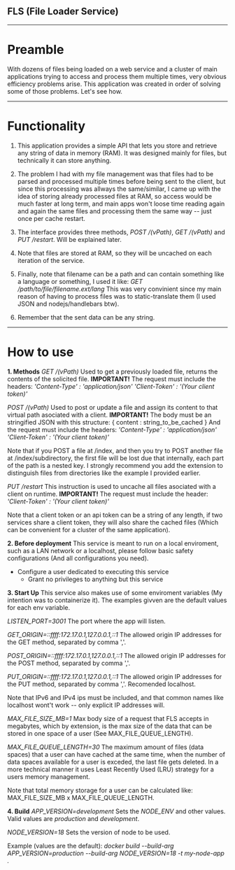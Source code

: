 ## FLS (File Loader Service)
---
# Preamble
With dozens of files being loaded on a web service and a cluster of main applications trying to access and process them multiple times, very obvious efficiency problems arise. 
This application was created in order of solving some of those problems.
Let's see how.

---
# Functionality
1. This application provides a simple API that lets you store and retrieve any string of data in memory (RAM). It was designed mainly for files, but technically it can store anything.

2. The problem I had with my file management was that files had to be parsed and processed multiple times before being sent to the client, but since this processing was allways the same/similar, I came up with the idea of storing already processed files at RAM, so access would be much faster at long term, and main apps won't loose time reading again and again the same files and processing them the same way -- just once per cache restart.

3. The interface provides three methods, *POST /(vPath)*, *GET /(vPath)* and *PUT /restart*. Will be explained later.

4. Note that files are stored at RAM, so they will be uncached on each iteration of the service. 

5. Finally, note that filename can be a path and can contain something like a language or something, I used it like: 
*GET /path/to/file/filename.ext/lang*
This was very convinient since my main reason of having to process files was to static-translate them (I used JSON and nodejs/handlebars btw).

6. Remember that the sent data can be any string.

---
# How to use
**1. Methods**
*GET /(vPath)*
Used to get a previously loaded file, returns the contents of the solicited file.
**IMPORTANT!** 
The request must include the headers:
*'Content-Type' : 'application/json'*
*'Client-Token' : '(Your client token)'*

*POST /(vPath)*
Used to post or update a file and assign its content to that virtual path asociated with a client.
**IMPORTANT!** 
The body must be an stringified JSON with this structure:
{
    content : string_to_be_cached
}
And the request must include the headers:
*'Content-Type' : 'application/json'*
*'Client-Token' : '(Your client token)'*

Note that if you POST a file at /index, and then you try to POST another file at /index/subdirectory, the first file will be lost due that internally, each part of the path is a nested key. 
I strongly recommend you add the extension to distinguish files from directories like the example I provided earlier.

*PUT /restart*
This instruction is used to uncache all files asociated with a client on runtime.
**IMPORTANT!** 
The request must include the header:
*'Client-Token' : '(Your client token)'*

Note that a client token or an api token can be a string of any length, if two services share a client token, they will also share the cached files (Which can be convenient for a cluster of the same application).

**2. Before deployment**
This service is meant to run on a local enviroment, such as a LAN network or a localhost, please follow basic safety configurations (And all configurations you need).
- Configure a user dedicated to executing this service
    - Grant no privileges to anything but this service

**3. Start Up**
This service also makes use of some enviroment variables (My intention was to containerize it).
The examples givven are the default values for each env variable.

*LISTEN_PORT=3001*
The port where the app will listen.

*GET_ORIGIN=::ffff:172.17.0.1,127.0.0.1,::1*
The allowed origin IP addresses for the GET method, separated by comma ','.

*POST_ORIGIN=::ffff:172.17.0.1,127.0.0.1,::1*
The allowed origin IP addresses for the POST method, separated by comma ','.

*PUT_ORIGIN=::ffff:172.17.0.1,127.0.0.1,::1*
The allowed origin IP addresses for the PUT method, separated by comma ','.
Recomended localhost.

Note that IPv6 and IPv4 ips must be included, and that common names like localhost wont't work -- only explicit IP addresses will.

*MAX_FILE_SIZE_MB=1*
Max body size of a request that FLS accepts in megabytes, which by extension, is the max size of the data that can be stored in one space of a user (See MAX_FILE_QUEUE_LENGTH).

*MAX_FILE_QUEUE_LENGTH=30*
The maximum amount of files (data spaces) that a user can have cached at the same time, when the number of data spaces available for a user is exceded, the last file gets deleted. In a more technical manner it uses Least Recently Used (LRU) strategy for a users memory management.

Note that total memory storage for a user can be calculated like:
MAX_FILE_SIZE_MB x MAX_FILE_QUEUE_LENGTH. 

**4. Build**
*APP_VERSION=development*
Sets the *NODE_ENV* and other values. Valid values are *production* and *development*.

*NODE_VERSION=18* 
Sets the version of node to be used.

Example (values are the default): 
*docker build --build-arg APP_VERSION=production --build-arg NODE_VERSION=18 -t my-node-app .*